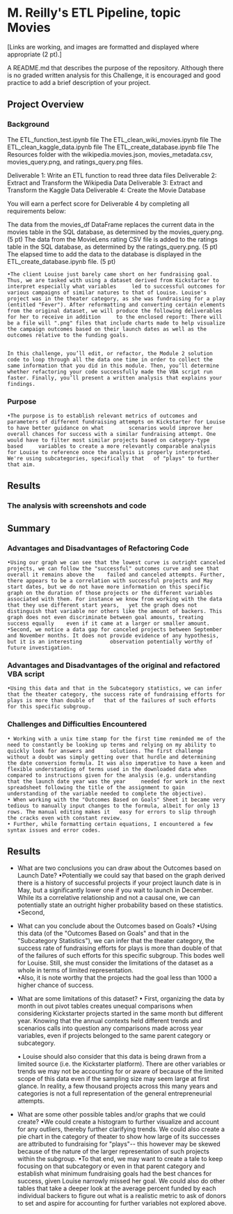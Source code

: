 # M. Reilly's ETL Pipeline, topic Movies 
[Links are working, and images are formatted and displayed where appropriate (2 pt).]

A README.md that describes the purpose of the repository. Although there is no graded written analysis for this Challenge, it is encouraged and good practice to add a brief description of your project.

## Project Overview 
### Background
<!-- Amazing Prime loves the dataset and wants to keep it updated on a daily basis. Britta needs your help to create an automated pipeline that takes in new data, performs the appropriate transformations, and loads the data into existing tables. You’ll need to refactor the code from this module to create one function that takes in the three files—Wikipedia data, Kaggle metadata, and the MovieLens rating data—and performs the ETL process by adding the data to a PostgreSQL database. -->

The ETL_function_test.ipynb file
The ETL_clean_wiki_movies.ipynb file
The ETL_clean_kaggle_data.ipynb file
The ETL_create_database.ipynb file
The Resources folder with the wikipedia.movies.json, movies_metadata.csv, movies_query.png, and ratings_query.png files.


Deliverable 1: Write an ETL function to read three data files
Deliverable 2: Extract and Transform the Wikipedia Data
Deliverable 3: Extract and Transform the Kaggle Data
Deliverable 4: Create the Movie Database


You will earn a perfect score for Deliverable 4 by completing all requirements below:

The data from the movies_df DataFrame replaces the current data in the movies table in the SQL database, as determined by the movies_query.png. (5 pt)
The data from the MovieLens rating CSV file is added to the ratings table in the SQL database, as determined by the ratings_query.png. (5 pt)
The elapsed time to add the data to the database is displayed in the ETL_create_database.ipynb file. (5 pt)


	•The client Louise just barely came short on her fundraising goal. Thus, we are tasked with using a dataset derived from Kickstarter to interpret especially what variables 	led to successful outcomes for various campaigns of similar natures to that of Louise. Louise's project was in the theater category, as she was fundraising for a play 		(entitled "Fever"). After reformatting and converting certain elements from the original dataset, we will produce the following deliverables for her to receive in addition 	to the enclosed report: There will be a file will ".png" files that include charts made to help visualize the campaign outcomes based on their launch dates as well as the 	outcomes relative to the funding goals. 


    In this challenge, you’ll edit, or refactor, the Module 2 solution code to loop through all the data one time in order to collect the same information that you did in this module. Then, you’ll determine whether refactoring your code successfully made the VBA script run faster. Finally, you’ll present a written analysis that explains your findings.

<!-- Refactoring is a key part of the coding process. When refactoring code, you aren’t adding new functionality; you just want to make the code more efficient—by taking fewer steps, using less memory, or improving the logic of the code to make it easier for future users to read. Refactoring is common on the job because first attempts at code won’t always be the best way to accomplish a task. Sometimes, refactoring someone else’s code will be your entry point to working with the existing code at a job.
This new assignment consists of one technical deliverable and a written report to deliver your results. You will submit the following:

Deliverable 1: Refactor VBA code and measure performance
This deliverable will include an updated workbook and a folder with PNGs of the pop-ups with script run time
Deliverable 2: A written analysis of your results (README.md) -->


### Purpose
	•The purpose is to establish relevant metrics of outcomes and parameters of different fundraising attempts on Kickstarter for Louise to have better guidance on what 		scenarios would improve her overall chances for success with a similar fundraising attempt. One would have to filter most similar projects based on category-type based 	variables to create a more relevantly comparable analysis for Louise to reference once the analysis is properly interpreted. We're using subcategories, specifically that 	of "plays" to further that aim.

## Results
### The analysis with screenshots and code  


## Summary 
### Advantages and Disadvantages of Refactoring Code 
	•Using our graph we can see that the lowest curve is outright canceled projects, we can follow the "successful" outcomes curve and see that overall it remains above the 	failed and canceled attempts. Further, there appears to be a correlation with successful projects and May start dates, but we do not have more information on this specific 	graph on the duration of those projects or the different variables associated with them. For instance we know from working with the data that they use different start years, 	yet the graph does not distinguish that variable nor others like the amount of backers. This graph does not even discriminate between goal amounts, treating success equally 	even if it came at a larger or smaller amount.  
	•Second, we notice a data gap for canceled projects between September and November months. It does not provide evidence of any hypothesis, but it is an interesting 		observation potentially worthy of future investigation.

### Advantages and Disadvantages of the original and refactored VBA script 
	•Using this data and that in the Subcategory statistics, we can infer that the theater category, the success rate of fundraising efforts for plays is more than double of 	that of the failures of such efforts for this specific subgroup. 

### Challenges and Difficulties Encountered
	• Working with a unix time stamp for the first time reminded me of the need to constantly be looking up terms and relying on my ability to quickly look for answers and 	solutions. The first challenge without a doubt was simply getting over that hurdle and determining the date conversion formula. It was also imperative to have a keen and 	flexible understanding of terms used in the downloaded data when compared to instructions given for the analysis (e.g. understanding that the launch date year was the year 	needed for work in the next spreadsheet following the title of the assignment to gain understanding of the variable needed to complete the objective).
	• When working with the "Outcomes Based on Goals" Sheet it became very tedious to manually input changes to the formula, albeit for only 13 rows. The manual editing makes it 	easy for errors to slip through the cracks even with constant review. 
	• Further, while formatting certain equations, I encountered a few syntax issues and error codes. 

## Results
- What are two conclusions you can draw about the Outcomes based on Launch Date?
	•Potentially we could say that based on the graph derived there is a history of successful projects if your project launch date is in May, but a significantly lower one if 	you wait to launch in December. While its a correlative relationship and not a causal one, we can potentially state an outright higher probability based on these statistics.
	•Second,
- What can you conclude about the Outcomes based on Goals?
	•Using this data (of the "Outcomes Based on Goals" and that in the "Subcategory Statistics"), we can infer that the theater category, the success rate of fundraising efforts 	for plays is more than double of that of the failures of such efforts for this specific subgroup. This bodes well for Louise. Still, she must consider the limitations of the 	dataset as a whole in terms of limited representation.  
	•Also, it is note worthy that the projects had the goal less than 1000 a higher chance of success.
 
- What are some limitations of this dataset?
	• First, organizing the data by month in out pivot tables creates unequal comparisons when considering Kickstarter projects started in the same month but different year. 	Knowing that the annual contexts held different trends and scenarios calls into question any comparisons made across year variables, even if projects belonged to the same 	parent category or subcategory. 
	
	• Louise should also consider that this data is being drawn from a limited source (i.e. the Kickstarter platform). There are other variables or trends we may not be 		accounting for or aware of because of the limited scope of this data even if the sampling size may seem large at first glance. In reality, a few thousand projects across 	this many years and categories is not a full representation of the general entrepreneurial attempts. 
	

- What are some other possible tables and/or graphs that we could create?
	•We could create a histogram to further visualize and account for any outliers, thereby further clarifying trends. We could also create a pie chart in the category of 		theater to show how large of its successes are attributed to fundraising for "plays"-- this however may be skewed because of the nature of the larger representation of such 	projects within the subgroup. 
	•To that end, we may want to create a tale to keep focusing on that subcategory or even in that parent category and establish what minimum fundraising goals had the best 	chances for success, given Louise narrowly missed her goal. We could also do other tables that take a deeper look at the average percent funded by each individual backers to 	figure out what is a realistic metric to ask of donors to set and aspire for accounting for further variables not explored above.   



